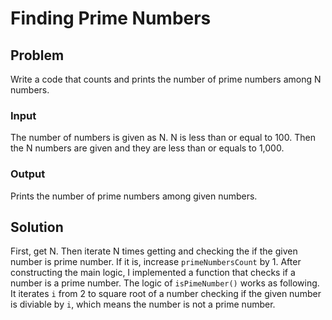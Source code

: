 # Finding Prime Numbers

## Problem
  Write a code that counts and prints the number of prime numbers among N numbers.

### Input
  The number of numbers is given as N. N is less than or equal to 100. Then the N numbers are given and they are less than or equals to 1,000.

### Output
  Prints the number of prime numbers among given numbers.

## Solution
  First, get N. Then iterate N times getting and checking the if the given number is prime number. If it is, increase `primeNumbersCount` by 1.
  After constructing the main logic, I implemented a function that checks if a number is a prime number. The logic of `isPimeNumber()` works as following. It iterates `i` from 2 to square root of a number checking if the given number is diviable by `i`, which means the number is not a prime number.

